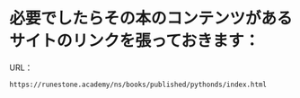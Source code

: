 # 必要でしたらその本のコンテンツがあるサイトのリンクを張っておきます：
URL：

    https://runestone.academy/ns/books/published/pythonds/index.html
